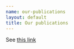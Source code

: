```yaml
---
name: our-publications
layout: default
title: Our publications
---
```


See [this link](http://ehia.curtin.edu.au/about/publications/)
